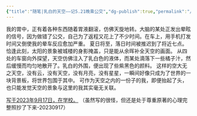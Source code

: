```yaml
---
{"title":"随笔|乳白的天空——记5.21晚乘公交","dg-publish":true,"permalink":"/Essay/Essay20230522/","dgPassFrontmatter":true,"created":"","updated":""}
---
```


我的胃中，正有着各种东西随着胃液翻滚，仿佛天旋地转。大脑的某处正发出晕眩的信号，因为做错了公交，自己为了返程又花上了不少时间。在车上，用手机打发时间又倒使我的晕车反应愈加严重。
夏日将至，落日时间被推迟到了将近七点。恰逢此刻，太阳的景象被城楼的身影掩盖，只是能从余晖补全天空的画面。
从四处的车窗向外探望，天空仿佛注入了乳白色的液体，而某处滴落下一些橘子汁，然后缓慢而均匀地散开了。乳白的外围，便出现了些紫黑色的颜料。
这样的空大无之天空，没有云，没有天空，没有月亮，没有星星，一瞬间好像只成为了世界的一块背景板，将世界包围于其中。
可作为天空之内的一份子的我，即便抬起了头，也只能发觉天空的景象与这里的我其实毫无关联。

<u>写于2023年9月17日，在学校。</u>
（虽然写的很怪，但还是处于尊重原著的心理完整照抄了下来-20230917）